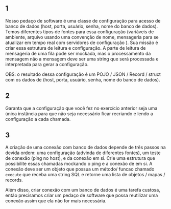 
## 1

Nosso pedaço de software é uma classe de configuração para acesso de banco de dados (host, porta, usuário, senha, nome do banco de dados). Temos diferentes tipos de fontes para essa configuração (variáveis de ambiente, arquivo usando uma convenção de nome, mensageria para se atualizar em tempo real com servidores de configuração ). Sua missão é criar essa estrutura de leitura e configuração. A parte de leitura de mensageria de uma fila pode ser mockada, mas o processamento da mensagem não a mensagem deve ser uma string que será processada e interpretada para gerar a configuração.


OBS: o resultado dessa configuração é um POJO / JSON / Record / struct com os dados de (host, porta, usuário, senha, nome do banco de dados).

## 2 

Garanta que a configuração que você fez no exercício anterior seja uma única instância para que não seja necessário ficar recriando e lendo a configuração a cada chamada.

## 3

A criação de uma conexão com banco de dados depende de três passos na devida ordem: uma configuração (advinda de diferentes fontes), um teste de conexão (ping no host), e da conexão em si. Crie uma estrutura que possibilite essas chamadas mockando o ping e a conexão de em si. A conexão deve ser um objeto que possua um método/ funcao chamado `execute` que receba uma string SQL e retorne uma lista de objetos / mapas / records.

Além disso, criar conexão com um banco de dados é uma tarefa custosa, então precisamos criar um pedaço de software que possa reutilizar uma conexão assim que ela não for mais necessária.
